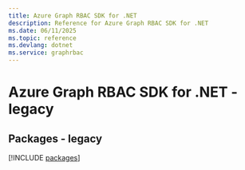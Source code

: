 ```yaml
---
title: Azure Graph RBAC SDK for .NET
description: Reference for Azure Graph RBAC SDK for .NET
ms.date: 06/11/2025
ms.topic: reference
ms.devlang: dotnet
ms.service: graphrbac
---
```

# Azure Graph RBAC SDK for .NET - legacy
## Packages - legacy
[!INCLUDE [packages](graph-rbac-index.md)]